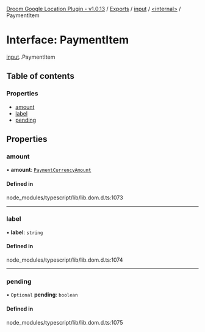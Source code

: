 [Droom Google Location Plugin - v1.0.13](../README.md) / [Exports](../modules.md) / [input](../modules/input.md) / [<internal\>](../modules/input._internal_.md) / PaymentItem

# Interface: PaymentItem

[input](../modules/input.md).[<internal>](../modules/input._internal_.md).PaymentItem

## Table of contents

### Properties

- [amount](input._internal_.PaymentItem.md#amount)
- [label](input._internal_.PaymentItem.md#label)
- [pending](input._internal_.PaymentItem.md#pending)

## Properties

### amount

• **amount**: [`PaymentCurrencyAmount`](input._internal_.PaymentCurrencyAmount.md)

#### Defined in

node_modules/typescript/lib/lib.dom.d.ts:1073

___

### label

• **label**: `string`

#### Defined in

node_modules/typescript/lib/lib.dom.d.ts:1074

___

### pending

• `Optional` **pending**: `boolean`

#### Defined in

node_modules/typescript/lib/lib.dom.d.ts:1075
